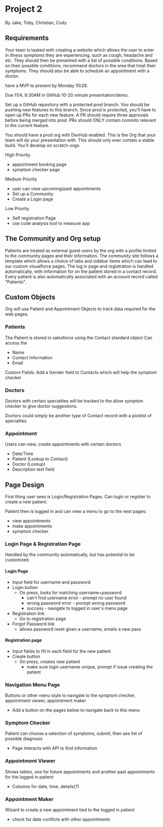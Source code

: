 # Project 2

By Jake, Toby, Christian, Cody

## Requirements

Your team is tasked with creating a website which allows the user to enter in illness symptoms they are experiencing, such as cough, headache and etc. They should then be presented with a list of possible conditions. Based on their possible conditions, recommend doctors in the area that treat their symptoms. They should also be able to schedule an appointment with a doctor.

have a MVP to present by Monday 10/28.

Due 11/4, 8:30AM in GitHub
10-20 minute presentation/demo.



Set up a GitHub repository with a protected prod branch.
You should be pushing new features to this branch. Since prod is protected, you'll have to open up PRs for each new feature. A PR should require three approvals before being merged into prod. PRs should ONLY contain commits relevant to the current feature.

You should have a prod org with DevHub enabled. This is the Org that your team will do your presentation with. This should only ever contain a stable build. You'll develop on scratch-orgs.

High Priority
* appointment booking page
* symptom checker page

Medium Priority
* user can view upcoming/past appointments
* Set up a Community
* Create a Login page

Low Priority
* Self registration Page
* use code analysis tool to measure app

## The Community and Org setup
Patients are treated as external guest users by the org with a profile limited to the community pages and their information.
The community site follows a template which allows a choice of tabs and sidebar items which can lead to our custom visualforce pages.
The log in page and registration is handled automatically, with information for on the patient stored in a contact record.
Every patient is also automatically associated with an acoount record called "Patients".


## Custom Objects

Org will use Patient and Appointment Objects to track data required for the web pages.

### Patients
The Patient is stored in salesforce using the Contact standard object
Can access the
* Name
* Contact Information
* Email

Custom Fields: Add a Gender field to Contacts which will help the symptom checker

### Doctors
Doctors with certain specialties will be tracked to the allow symptom checker to give doctor suggestions.

Doctors could simply be another type of Contact record with a picklist of specialties


### Appointment
Users can view, create appointments with certain doctors
* Date/Time
* Patient (Lookup to Contact)
* Doctor (Lookup)
* Description text field


## Page Design

First thing user sees is Login/Registration Pages.
Can login or register to create a new patient.

Patient then is logged in and can view a menu to go to the next pages:
* view appointments
* make appointments
* symptom checker

### Login Page & Registration Page
 Handled by the community automatically, but has potential to be customized.
 
 #### Login Page
* Input field for username and password
* Login button
  * On press, looks for matching username+password
    * can't find username error - prompt no user found
    * wrong password error - prompt wrong password
    * success - navigate to logged in user's menu page
* Registration link
  * Go to registration page
* Forgot Password link
  * allows password reset given a username, emails a new pass
  
#### Registration page
* Input fields to fill in each field for the new patient
* Create button
  * On press, creates new patient
    * make sure login username unique, prompt if issue creating the patient
    
### Navigation Menu Page
Buttons or other menu style to navigate to the symptom checker, appointment viewer, appointment maker
* Add a button on the pages below to navigate back to this menu

### Symptom Checker
Patient can choose a selection of symptoms, submit, then see list of possible diagnosis
* Page interacts with API to find information

### Appointment Viewer
Shows tables, one for future appointments and another past appointments for the logged in patient
* Columns for date, time, details(?)


### Appointment Maker
Wizard to create a new appointment tied to the logged in patient
* check for date conflicts with other appointments


